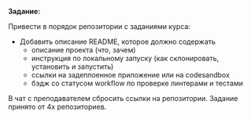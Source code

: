 **Задание:**

Привести в порядок репозитории с заданиями курса:

- Добавить описание README, которое должно содержать
  - описание проекта (что, зачем)
  - инструкция по локальному запуску (как склонировать, установить и запустить)
  - ссылки на задеплоенное приложение или на codesandbox
  - бэдж со статусом workflow по проверке линтерами и тестами

В чат с преподавателем сбросить ссылки на репозитории. Задание принято от 4х репозиториев.

